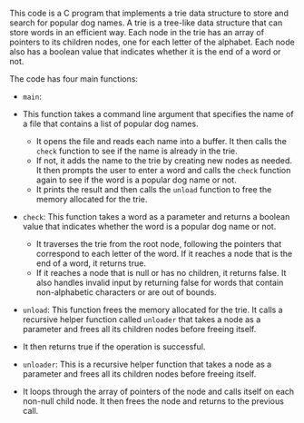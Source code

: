 This code is a C program that implements a trie data structure to store and search for popular dog names. A trie is a tree-like data structure that can store words in an efficient way. Each node in the trie has an array of pointers to its children nodes, one for each letter of the alphabet. Each node also has a boolean value that indicates whether it is the end of a word or not.

The code has four main functions:

- `main`:
- This function takes a command line argument that specifies the name of a file that contains a list of popular dog names.
    - It opens the file and reads each name into a buffer. It then calls the `check` function to see if the name is already in the trie.
    - If not, it adds the name to the trie by creating new nodes as needed. It then prompts the user to enter a word and calls the `check` function again to see if the word is a popular dog name or not.
    - It prints the result and then calls the `unload` function to free the memory allocated for the trie.

- `check`: This function takes a word as a parameter and returns a boolean value that indicates whether the word is a popular dog name or not.
  - It traverses the trie from the root node, following the pointers that correspond to each letter of the word. If it reaches a node that is the end of a word, it returns true.
  - If it reaches a node that is null or has no children, it returns false. It also handles invalid input by returning false for words that contain non-alphabetic characters or are out of bounds.
    
- `unload`: This function frees the memory allocated for the trie. It calls a recursive helper function called `unloader` that takes a node as a parameter and frees all its children nodes before freeing itself.
-   It then returns true if the operation is successful.

- `unloader`: This is a recursive helper function that takes a node as a parameter and frees all its children nodes before freeing itself.
-   It loops through the array of pointers of the node and calls itself on each non-null child node. It then frees the node and returns to the previous call.
